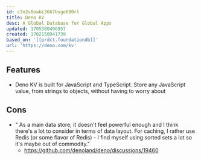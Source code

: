 ```yaml
---
id: c3n2v8owbi3667bsgo600rl
title: Deno KV
desc: A Global Database for Global Apps
updated: 1705380496957
created: 1702150941739
based_on: '[[prdct.foundationdb]]'
url: 'https://deno.com/kv'
---
```


## Features

- Deno KV is built for JavaScript and TypeScript. Store any JavaScript value, from strings to objects, without having to worry about 

## Cons

- " As a main data store, it doesn't feel powerful enough and I think there's a lot to consider in terms of data layout. For caching, I rather use Redis (or some flavor of Redis) - I find myself using sorted sets a lot so it's maybe out of commodity."
  - https://github.com/denoland/deno/discussions/19460